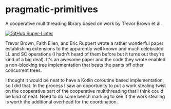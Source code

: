 # pragmatic-primitives
A cooperative multithreading library based on work by Trevor Brown et al.

[![GitHub Super-Linter](https://github.com/joshbooks/pragmatic-primitives/workflows/Lint%20Code%20Base/badge.svg)](https://github.com/marketplace/actions/super-linter)


Trevor Brown, Faith Ellen, and Eric Ruppert wrote a rather wonderful paper establishing extensions to the apparently
well known and much celebrated LL and SC operations (I hadn't heard of them before but it turns out they're kind of a big deal).
It's an awesome paper and the code they wrote enabled a non-blocking tree implementation that beats the pants off
other concurrent trees.

I thought it would be neat to have a Kotlin coroutine based implementation, so I did that. In the process I saw
an opportunity to put a work stealing twist on the cooperative part of the cooperative multithreading that I think
could be kind of neat. Need to do some bench marking to see if the work stealing is worth the additional overhead
for the coordination.
